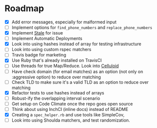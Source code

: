 # Roadmap
- [x] Add error messages, especially for malformed input
- [ ] Implement options for `find_phone_numbers` and `replace_phone_numbers`
- [x] Implement [Stale](https://github.com/probot/stale) for issue
- [ ] Implement Automatic Deployments
- [x] Look into using hashes instead of array for testing infrastructure
- [ ] Look into using custom rspec matchers
- [ ] Travis badge for marketing
- [x] Use Ruby that's already installed on TravisCI
- [ ] Use threads for true Map/Reduce. Look into [Celluloid](https://github.com/celluloid/celluloid)
- [ ] Have check domain (for email matches) as an option (not only on :aggressive option) to reduce over matching
- [ ] Check TLD to make sure it's a valid TLD as an option to reduce over matching
- [x] Refactor tests to use hashes instead of arrays
- [ ] Robust-ify the overlapping interval scenario
- [ ] Get setup on Code Climate once the repo goes open source
- [ ] Think about using InchCI (inline docs) instead of README
- [x] Creating a `spec_helper.rb` and use tools like SimpleCov, 
- [ ] Look into using Shoulda matchers, and test randomization.